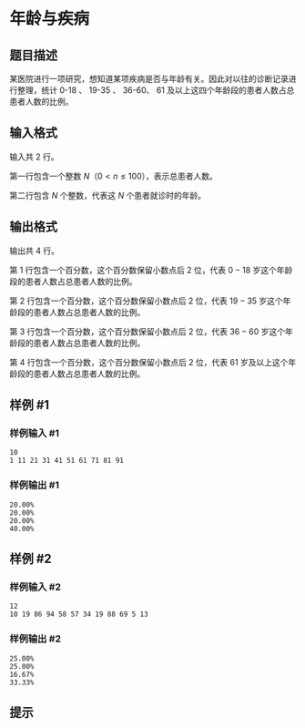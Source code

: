 # 年龄与疾病

## 题目描述

某医院进行一项研究，想知道某项疾病是否与年龄有关。因此对以往的诊断记录进行整理，统计 0-18 、 19-35 、 36-60、 61 及以上这四个年龄段的患者人数占总患者人数的比例。

## 输入格式

输入共 $2$ 行。

第一行包含一个整数 $N$（$0<n \le 100$），表示总患者人数。

第二行包含 $N$ 个整数，代表这 $N$ 个患者就诊时的年龄。

## 输出格式

输出共 $4$ 行。

第 $1$ 行包含一个百分数，这个百分数保留小数点后 $2$ 位，代表 $0-18$ 岁这个年龄段的患者人数占总患者人数的比例。

第 $2$ 行包含一个百分数，这个百分数保留小数点后 $2$ 位，代表 $19-35$ 岁这个年龄段的患者人数占总患者人数的比例。

第 $3$ 行包含一个百分数，这个百分数保留小数点后 $2$ 位，代表 $36-60$ 岁这个年龄段的患者人数占总患者人数的比例。

第 $4$ 行包含一个百分数，这个百分数保留小数点后 $2$ 位，代表 $61$ 岁及以上这个年龄段的患者人数占总患者人数的比例。

## 样例 #1

### 样例输入 #1
```
10
1 11 21 31 41 51 61 71 81 91
```

### 样例输出 #1

```
20.00%
20.00%
20.00%
40.00%
```

## 样例 #2

### 样例输入 #2
```
12
10 19 86 94 58 57 34 19 88 69 5 13
```

### 样例输出 #2

```
25.00%
25.00%
16.67%
33.33%
```

## 提示


